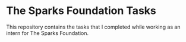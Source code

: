 # The Sparks Foundation Tasks
 This repository contains the tasks that I completed while working as an intern for The Sparks Foundation.
